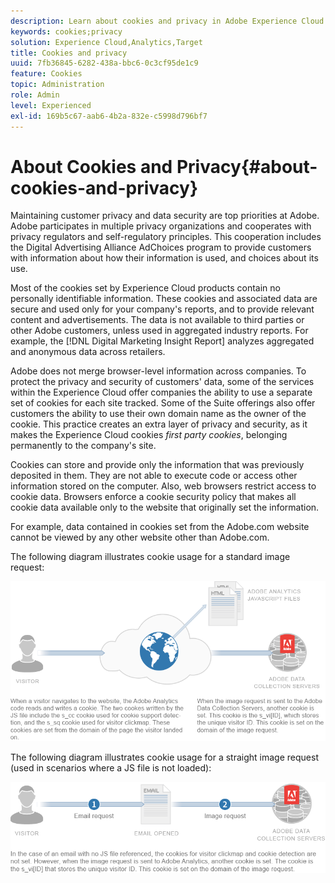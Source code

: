```yaml
---
description: Learn about cookies and privacy in Adobe Experience Cloud solutions and services.
keywords: cookies;privacy
solution: Experience Cloud,Analytics,Target
title: Cookies and privacy 
uuid: 7fb36845-6282-438a-bbc6-0c3cf95de1c9
feature: Cookies
topic: Administration
role: Admin
level: Experienced
exl-id: 169b5c67-aab6-4b2a-832e-c5998d796bf7
---
```

# About Cookies and Privacy{#about-cookies-and-privacy}

Maintaining customer privacy and data security are top priorities at Adobe. Adobe participates in multiple privacy organizations and cooperates with privacy regulators and self-regulatory principles. This cooperation includes the Digital Advertising Alliance AdChoices program to provide customers with information about how their information is used, and choices about its use.

Most of the cookies set by Experience Cloud products contain no personally identifiable information. These cookies and associated data are secure and used only for your company's reports, and to provide relevant content and advertisements. The data is not available to third parties or other Adobe customers, unless used in aggregated industry reports. For example, the [!DNL Digital Marketing Insight Report] analyzes aggregated and anonymous data across retailers.

Adobe does not merge browser-level information across companies. To protect the privacy and security of customers' data, some of the services within the Experience Cloud offer companies the ability to use a separate set of cookies for each site tracked. Some of the Suite offerings also offer customers the ability to use their own domain name as the owner of the cookie. This practice creates an extra layer of privacy and security, as it makes the Experience Cloud cookies *first party cookies*, belonging permanently to the company's site.

Cookies can store and provide only the information that was previously deposited in them. They are not able to execute code or access other information stored on the computer. Also, web browsers restrict access to cookie data. Browsers enforce a cookie security policy that makes all cookie data available only to the website that originally set the information.

For example, data contained in cookies set from the Adobe.com website cannot be viewed by any other website other than Adobe.com.

The following diagram illustrates cookie usage for a standard image request: 

![Cookie usage for a standard image request](assets/CookiesProcessGraphic-01.png)

The following diagram illustrates cookie usage for a straight image request (used in scenarios where a JS file is not loaded): 

![Cookie usage for a straight image request](assets/CookiesProcessGraphic2.png)

